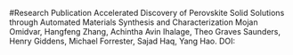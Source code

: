 #Research Publication
Accelerated Discovery of Perovskite Solid Solutions through Automated Materials Synthesis and Characterization
Mojan Omidvar, Hangfeng Zhang, Achintha Avin Ihalage, Theo Graves Saunders, Henry Giddens, Michael Forrester, Sajad Haq, Yang Hao.
DOI: 





